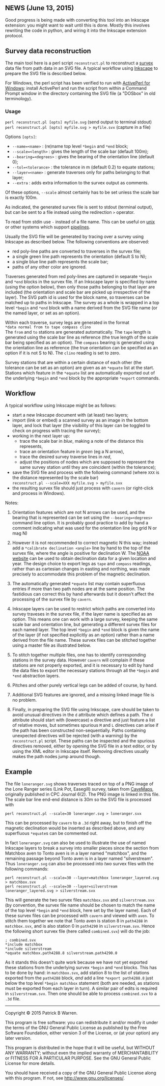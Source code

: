 ## NEWS (June 13, 2015)

Good progress is being made with converting this tool into an Inkscape
extension: you might want to wait until this is done.  Mostly this
involves rewriting the code in python, and wiring it into the Inkscape
extension protocol.

## Survey data reconstruction

The main tool here is a perl script `reconstruct.pl` to reconstruct a
[survex](http://survex.com/ "The Survex Project home page") data file
from path data in an SVG file.  A typical workflow using
[Inkscape](https://inkscape.org/ "Inkscape home page") to prepare the
SVG file is described below.

For Windows, the perl script has been verified to run with [ActivePerl
for Windows](http://www.activestate.com/activeperl "ActivePerl home page"):
install ActivePerl and run the script from within a Command
Prompt window in the directory containing the SVG file (a "DOSbox" in
old terminology).

### Usage

`perl reconstruct.pl [opts] myfile.svg` (send output to terminal stdout)  
`perl reconstruct.pl [opts] myfile.svg > myfile.svx` (capture in a file)

Options `[opts]`:

* `--name=<name>` : (re)name top level `*begin` and `*end` block;
* `--scale=<length>` : gives the length of the scale bar (default 100m);
* `--bearing=<degrees>` : gives the bearing of the orientation line (default 0);
* `--tol=<tolerance>` : the tolerance in m (default 0.2) to equate stations;
* `--layer=<name>` : generate traverses only for paths belonging to that layer;
* `--extra` : adds extra information to the survex output as comments.

Of these options, `--scale` almost certainly has to be set unless the
scale bar is exactly 100m.

As indicated, the generated survex file is sent to stdout (terminal
output), but can be sent to a file instead using the redirection `>`
operator.

To read from stdin use `-` instead of a file name. This can be useful
on [unix](http://en.wikipedia.org/wiki/Unix "Wikipedia") or other
systems which support
[pipelines](http://en.wikipedia.org/wiki/Pipeline_%28Unix%29
"Wikipedia").

Usually the SVG file will be generated by tracing over a survey using
Inkscape as described below.  The following conventions are observed:

* red poly-line paths are converted to traverses in the survex file;
* a single green line path represents the orientation (default S to N);
* a single blue line path represents the scale bar;
* paths of any other color are ignored.

Traverses generated from red poly-lines are captured in separate
`*begin` and `*end` blocks in the survex file.  If an Inkscape layer
is specified by name (using the option below), then only those paths
belonging to that layer are included (the orientation and scale bar
are picked up irrespective of the layer).  The SVG path id is used for
the block name, so traverses can be matched up to paths in
Inkscape. The survey as a whole is wrapped in a top level `*begin` and
`*end` block with a name derived from the SVG file name (or the named
layer, or set as an option).

Within each traverse, survey legs are generated in the format  
`*data normal from to tape compass clino`  
The `from` and `to` stations are generated automatically.  The `tape`
length is generated using the scale bar line as reference (the true
length of the scale bar being specified as an option).  The `compass`
bearing is generated using the orientation line as reference (the true
orientation can be specified as an option if it is not S to N).  The
`clino` reading is set to zero.

Survey stations that are within a certain distance of each other (the
tolerance can be set as an option) are given as an `*equate` list at
the start.  Stations which feature in the `*equate` list are
automatically exported out of the underlying `*begin` and `*end`
block by the appropriate `*export` commands.  

## Workflow

A typical workflow using Inkscape might be as follows:

* start a new Inkscape document with (at least) two layers;
* import (link or embed) a scanned survey as an image in the bottom
  layer, and lock that layer (the visibility of this layer can be
  toggled to check on progress with tracing the survey);
* working in the next layer up:
  * trace the scale bar in _blue_, making a note of the distance
  this represents,
  * trace an orientation feature in _green_ (eg a N arrow),
  * trace the desired survey traverse lines in _red_,
  * adjust the positions of nodes which are supposed to represent the same
  survey station until they are coincident (within the tolerance);
* save the SVG file and process with the following command (where `XXX` is
  the distance represented by the scale bar)  
  `reconstruct.pl --scale=XXX myfile.svg > myfile.svx`
* the resulting survex file should just process with `cavern`
  (or right-click and process in Windows).

Notes:

1. Orientation features which are not N arrows can be used, and the
bearing that is represented can be set using the `--bearing=<degrees>`
command line option.  It is probably good practice to add by hand a comment
indicating what was used for the orientation line (eg grid N or mag N)

2. However it is not recommended to correct magnetic N this way;
instead add a `*calibrate declination <angle>` line by hand to the top
of the survex file, where the angle is positive for declination W. The
[NOAA website](http://www.ngdc.noaa.gov/geomag-web/
"NOAA geomagnetic calculators") can be used to obtain declination data
for a given location and year.  The design choice to export legs as
`tape` and `compass` readings, rather than as cartesian changes in
easting and northing, was made precisely to accommodate this problem
of the magnetic declination.

3. The automatically generated `*equate` list may contain superfluous
entries if more than two path nodes are at the same position.  The
fastidious can correct this by hand afterwards but it doesn't affect
the processing of the survex file by `cavern`.

4. Inkscape layers can be used to restrict which paths are converted
into survey traveses in the survex file, if the layer name is
specified as an option.  This means one can work with a large survey,
keeping the same scale bar and orientation line, but generating a
different survex files for each named layer.  The top level `*begin` and
`*end` block is given the name of the layer (if not specified
explicitly as an option) rather than a name derived from the file
name.  These survex files can be stitched together using a master file
as illustrated below.

5. To stitch together multiple files, one has to identify
corresponding stations in the survey data.  However `cavern` will
complain if these stations are not properly exported, and it is
necessary to edit by hand the data files to export the necessary
stations through all the `*begin` and `*end` abstraction layers.

6. Pitches and other purely vertical legs can be added of course, by
hand.

4. Additional SVG features are ignored, and a missing linked image
file is no problem.

7. Finally, in preparing the SVG file using Inkscape, care should be
taken to avoid unusual directives in the `d` attribute which defines a
path.  The `d` attribute should start with (lowercase) `m` directive
and just feature a list of relative moves, but sometimes spurious `M`
and `L` directives can arise if the path has been constructed
non-sequentially.  Paths containing unexpected directives will be
rejected (with a warning) by the `reconstruct.pl` script.  These paths
can be inspected and the spurious directives removed, either by
opening the SVG file in a text editor, or by using the XML editor in
Inkscape itself.  Removing directives usually makes the path nodes
jump around though.

## Example

The file `loneranger.svg` shows traverses traced on top of a PNG image
of the Lone Ranger series (Link Pot, Easegill) survey, taken from
[CaveMaps](http://cavemaps.org/ "CaveMaps home page"), originally
published in CPC Journal 6(2).  The PNG image is linked in this file.
The scale bar line end-end distance is 30m so the SVG file is
processed with

```
perl reconstruct.pl --scale=30 loneranger.svg > loneranger.svx
```

This can be processed by `cavern` to a `.3d` right away, but to finish
off the magnetic declination would be inserted as described above, and
any superfluous `*equate`s can be commented out.

In fact `loneranger.svg` can also be used to illustrate the use of
named Inkscape layers to break a survey into smaller pieces since the
section from Matchbox aven to Tonto aven is in a layer named
"matchbox", and the remaining passage beyond Tonto aven is in a layer
named "silverstream".  Thus `loneranger.svg` can also be processed
into _two_ survex files with the following commands:

```
perl reconstruct.pl --scale=30 --layer=matchbox loneranger_layered.svg > matchbox.svx
perl reconstruct.pl --scale=30 --layer=silverstream loneranger_layered.svg > silverstream.svx
```

This will generate the two survex files `matchbox.svx` and
`silverstream.svx` (by convention, the survex file name should be
chosen to match the name of the top level `*begin` and `*end` block,
here set by the layer name).  Each of these survex files can be
processed with `cavern` and viewed with `aven`.  To stitch them
together we note that Tonto aven is station 8 in `path4288` in
`matchbox.svx`, and is also station 0 in `path4290` in
`silverstream.svx`.  Hence the following short survex file (here
called `combined.svx`) will do the job:

```
; combined.svx 
*include matchbox
*include silverstream
*equate matchbox.path4288.8 silverstream.path4290.0
```

As it stands this doesn't quite work because we have not yet exported
these stations from the underlying survex `*begin` and `*end` blocks.
This has to be done by hand: in `matchbox.svx`, add station 8 to the
list of stations exported from the `path4288` block, _and_ add a line
`*export path4288.8` just below the top level `*begin matchbox`
statement (both are needed, as stations must be exported from each
layer in turn).  A similar pair of edits is required in
`silverstream.svx`.  Then one should be able to process `combined.svx`
to a `.3d` file.

---

Copyright &copy; 2015 Patrick B Warren.

This program is free software: you can redistribute it and/or modify
it under the terms of the GNU General Public License as published by
the Free Software Foundation, either version 3 of the License, or
(at your option) any later version.

This program is distributed in the hope that it will be useful, but
WITHOUT ANY WARRANTY; without even the implied warranty of
MERCHANTABILITY or FITNESS FOR A PARTICULAR PURPOSE.  See the GNU
General Public License for more details.

You should have received a copy of the GNU General Public License
along with this program.  If not, see
<http://www.gnu.org/licenses/>.
